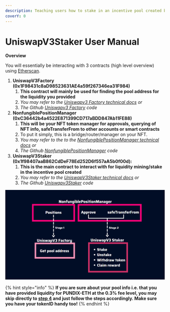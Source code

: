 ```yaml
---
description: Teaching users how to stake in an incentive pool created by Pundi X
coverY: 0
---
```


# UniswapV3Staker User Manual

**Overview**

You will essentially be interacting with 3 contracts (high level overview) using [Etherscan](https://etherscan.io).

1. **UniswapV3Factory (0x1F98431c8aD98523631AE4a59f267346ea31F984)**
   1. **This contract will mainly be used for finding the pool address for the liquidity you provided**
   2. _You may refer to the _[_Uniswapv3 Factory technical docs_](https://docs.uniswap.org/protocol/reference/core/UniswapV3Factory)_ or_
   3. _The Github _[_Uniswapv3 Factory_](https://github.com/Uniswap/v3-core/blob/v1.0.0/contracts/UniswapV3Factory.sol)_ code_
2. **NonfungiblePositionManager (0xC36442b4a4522E871399CD717aBDD847Ab11FE88)**
   1. **This will be your NFT token manager for approvals, querying of NFT info, safeTransferFrom to other accounts or smart contracts**
   2. To put it simply, this is a bridge/router/manager on your NFT.
   3. _You may refer to the to the _[_NonfungiblePositionManager technical docs_](https://docs.uniswap.org/sdk/reference/classes/NonfungiblePositionManager)_ or_
   4. _The Github _[_NonfungiblePositionManager_](https://github.com/Uniswap/v3-periphery/blob/main/contracts/NonfungiblePositionManager.sol)_ code_
3. **UniswapV3Staker (0x1f98407aaB862CdDeF78Ed252D6f557aA5b0f00d):**
   1. **This is the main contract to interact with for liquidity mining/stake in the incentive pool created**
   2. _You may refer to the _[_UniswapV3Staker technical docs_](https://docs.uniswap.org/protocol/reference/periphery/staker/UniswapV3Staker)_ or_
   3. _The Github _[_Uniswapv3Staker_](https://github.com/Uniswap/v3-staker)_ code_

![High level overview of the flow of interaction with the contracts](<.gitbook/assets/Overview Chart.PNG>)

{% hint style="info" %}
**If you are sure about your pool info i.e. that you have provided liquidity for PUNDIX-ETH at the 0.3% fee level, you may skip directly to **[**step 4**](step-by-step-guide/nonfungiblepositionmanager-2.md)** and just follow the steps accordingly. Make sure you have your tokenID handy too!**
{% endhint %}

